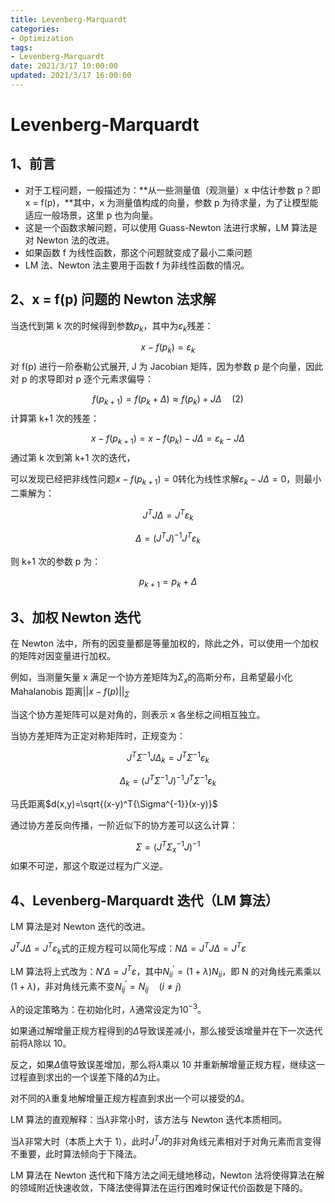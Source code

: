 ```yaml
---
title: Levenberg-Marquardt
categories:
- Optimization
tags:
- Levenberg-Marquardt
date: 2021/3/17 10:00:00
updated: 2021/3/17 16:00:00
---
```


# Levenberg-Marquardt

## 1、前言

- 对于工程问题，一般描述为：**从一些测量值（观测量）x 中估计参数 p？即 x = f(p)，**其中，x 为测量值构成的向量，参数 p 为待求量，为了让模型能适应一般场景，这里 p 也为向量。
- 这是一个函数求解问题，可以使用 Guass-Newton 法进行求解，LM 算法是对 Newton 法的改进。
- 如果函数 f 为线性函数，那这个问题就变成了最小二乘问题 
- LM 法、Newton 法主要用于函数 f 为非线性函数的情况。

## 2、x = f(p) 问题的 Newton 法求解

当迭代到第 k 次的时候得到参数$p_k$，其中为$\varepsilon_k$残差：

$$
x-f({p_k})={\varepsilon_k}
$$
对 f(p) 进行一阶泰勒公式展开, J 为 Jacobian 矩阵，因为参数 p 是个向量，因此对 p 的求导即对 p 逐个元素求偏导：

$$
f({p_{k+1}})=f({p_k}+\Delta)\approx{f({p_k})+J\Delta}\quad(2)
$$
计算第 k+1 次的残差：

$$
x-f({p_{k+1}})=x-f({p_k})-J\Delta={\varepsilon_k}-J\Delta
$$
通过第 k 次到第 k+1 次的迭代，

可以发现已经把非线性问题$x-f({p_{k+1}})=0$转化为线性求解${\varepsilon_k}-J\Delta=0$，则最小二乘解为：

$$
{J^T}J\Delta={J^T}{\varepsilon_k}
$$

$$
\Delta={({J^T}J)^{-1}}{J^T}{\varepsilon_k}
$$

则 k+1 次的参数 p 为：

$$
{p_{k+1}}={p_k}+\Delta
$$

## 3、加权 Newton 迭代

在 Newton 法中，所有的因变量都是等量加权的，除此之外，可以使用一个加权的矩阵对因变量进行加权。

例如，当测量矢量 x 满足一个协方差矩阵为${\Sigma_x}$的高斯分布，且希望最小化 Mahalanobis 距离$||x-f(p)|{|_\Sigma}$

当这个协方差矩阵可以是对角的，则表示 x 各坐标之间相互独立。

当协方差矩阵为正定对称矩阵时，正规变为：

$$
{J^T}{\Sigma^{-1}}J{\Delta_k}={J^T}{\Sigma^{-1}}{\varepsilon_k}
$$

$$
{\Delta_k}={({J^T}{\Sigma^{-1}}J)^{-1}}{J^T}{\Sigma^{-1}}{\varepsilon_k}
$$

马氏距离$d(x,y)=\sqrt{(x-y)^T{\Sigma^{-1}}(x-y)}$

通过协方差反向传播，一阶近似下的协方差可以这么计算：

$$
\Sigma={({J^T}\Sigma{_x^{-1}}J)^{-1}}
$$
如果不可逆，那这个取逆过程为广义逆。

## 4、Levenberg-Marquardt 迭代（LM 算法）

LM 算法是对 Newton 迭代的改进。

${J^T}J\Delta={J^T}{\varepsilon_k}$式的正规方程可以简化写成：$N\Delta={J^T}J\Delta={J^T}\varepsilon$

LM 算法将上式改为：$N'\Delta={J^T}\varepsilon$，其中$N_{ii}^{'}=(1+ \lambda) N_{ii}$，即 N 的对角线元素乘以$(1+\lambda)$，非对角线元素不变${N_{ij}^{'}}={N_{ij}}\quad(i{\ne}j)$

$\lambda$的设定策略为：在初始化时，$\lambda$通常设定为$10^{-3}$。

如果通过解增量正规方程得到的$\Delta$导致误差减小，那么接受该增量并在下一次迭代前将$\lambda$除以 10。

反之，如果$\Delta$值导致误差增加，那么将$\lambda$乘以 10 并重新解增量正规方程，继续这一过程直到求出的一个误差下降的$\Delta$为止。

对不同的$\lambda$重复地解增量正规方程直到求出一个可以接受的$\Delta$。

LM 算法的直观解释：当$\lambda$非常小时，该方法与 Newton 迭代本质相同。

当$\lambda$非常大时（本质上大于 1），此时${J^T}J$的非对角线元素相对于对角元素而言变得不重要，此时算法倾向于下降法。

LM 算法在 Newton 迭代和下降方法之间无缝地移动，Newton 法将使得算法在解的领域附近快速收敛，下降法使得算法在运行困难时保证代价函数是下降的。

